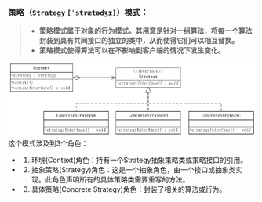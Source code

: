 ### 策略（`Strategy` `[ˈstrætədʒɪ]`）模式：
>* **策略模式属于对象的行为模式。其用意是针对一组算法，将每一个算法封装到具有共同接口的独立的类中，从而使得它们可以相互替换。**
>* **策略模式使得算法可以在不影响到客户端的情况下发生变化。**

![示意性UML图.jpg](https://github.com/WenJunKing/MyNote/blob/master/pics/strategy_pattern_uml_1.png)
这个模式涉及到3个角色：
* 1. 环境(Context)角色：持有一个Strategy抽象策略类或策略接口的引用。
* 2. 抽象策略(Strategy)角色：这是一个抽象角色，由一个接口或抽象类实现。此角色声明所有的具体策略类需要重写的方法。
* 3. 具体策略(Concrete Strategy)角色：封装了相关的算法或行为。
